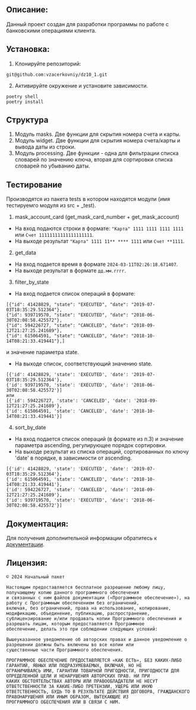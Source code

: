 ## Описание:
Данный проект создан для разработки программы по работе с банковскими операциями клиента.

## Установка:
1. Клонируйте репозиторий:
```
git@github.com:vzacerkovniy/dz10_1.git
```
2. Активируйте окружение и установите зависимости.
```
poetry shell
poetry install
```

## Структура
1. Модуль masks. Две функции для скрытия номера счета и карты.
2. Модуль widget. Две функции для скрытия номера счета/карты и вывода даты из строки.
3. Модуль processing. Две функции - одна для фильтрации списка словарей по значению ключа, вторая для сортировки списка словарей по убыванию даты.

## Тестирование
Производятся из пакета tests в котором находятся модули (имя тестируемго модуля из src + _test).
1. mask_account_card (get_mask_card_number + get_mask_account)
+ На вход подаются строки в формате: `"Карта" 1111 1111 1111 1111` или `Счет 11111111111111111111`.
+ На выходе результат `"Карта" 1111 11** **** 1111` или `Счет **1111`.
2. get_data
+ На вход подается время в формате `2024-03-11T02:26:18.671407`.
+ На выходе результат в формате `дд.мм.гггг`.
3. filter_by_state
+ На вход подается список операций в формате:
```
[{"id": 41428829, "state": "EXECUTED", "date": "2019-07-03T18:35:29.512364"},
{"id": 939719570, "state": "EXECUTED", "date": "2018-06-30T02:08:58.425572"},
{"id": 594226727, "state": "CANCELED", "date": "2018-09-12T21:27:25.241689"},
{"id": 615064591, "state": "CANCELED", "date": "2018-10-14T08:21:33.419441"},]
 ```
и значение параметра state.
+ На выходе список, соответствующий значению state.
```
[{'id': 41428829, 'state': 'EXECUTED', 'date': '2019-07-03T18:35:29.512364'}, 
{'id': 939719570, 'state': 'EXECUTED', 'date': '2018-06-30T02:08:58.425572'}]
или
[{'id': 594226727, 'state': 'CANCELED', 'date': '2018-09-12T21:27:25.241689'}, 
{'id': 615064591, 'state': 'CANCELED', 'date': '2018-10-14T08:21:33.419441'}]
```
4. sort_by_date
+ На вход подается список операций (в формате из п.3) и значение параметра ascending, регулирующее порядок сортировки.
+ На выходе результат из списка операций, сортированных по ключу 'date' в порядке, в зависимости от ascending.
```
[{'id': 41428829, 'state': 'EXECUTED', 'date': '2019-07-03T18:35:29.512364'}, 
{'id': 615064591, 'state': 'CANCELED', 'date': '2018-10-14T08:21:33.419441'}, 
{'id': 594226727, 'state': 'CANCELED', 'date': '2018-09-12T21:27:25.241689'}, 
{'id': 939719570, 'state': 'EXECUTED', 'date': '2018-06-30T02:08:58.425572'}]
```

## Документация:

Для получения дополнительной информации обратитесь к [документации](./README.md).

## Лицензия:

```
© 2024 Начальный пакет

Настоящим предоставляется бесплатное разрешение любому лицу, получающему копию данного программного обеспечения 
и связанных с ним файлов документации («Программное обеспечение»), на работу с Программным обеспечением без ограничений, 
включая, без ограничений, права на использование, копирование, модификацию, объединение, публикацию, распространение, 
сублицензирование и/или продавать копии Программного обеспечения и разрешать лицам, которым предоставляется Программное 
обеспечение, делать это при соблюдении следующих условий:

Вышеуказанное уведомление об авторских правах и данное уведомление о разрешении должны быть включены во все копии или 
существенные части Программного обеспечения.

ПРОГРАММНОЕ ОБЕСПЕЧЕНИЕ ПРЕДОСТАВЛЯЕТСЯ «КАК ЕСТЬ», БЕЗ КАКИХ-ЛИБО ГАРАНТИЙ, ЯВНЫХ ИЛИ ПОДРАЗУМЕВАЕМЫХ, ВКЛЮЧАЯ, НО НЕ 
ОГРАНИЧИВАЯСЬ ИМИ, ГАРАНТИИ ТОВАРНОЙ ПРИГОДНОСТИ, ПРИГОДНОСТИ ДЛЯ ОПРЕДЕЛЕННОЙ ЦЕЛИ И НЕНАРУШЕНИЯ АВТОРСКИХ ПРАВ. НИ ПРИ 
КАКИХ ОБСТОЯТЕЛЬСТВАХ АВТОРЫ ИЛИ ПРАВООБЛАДАТЕЛИ НЕ НЕСУТ ОТВЕТСТВЕННОСТИ ЗА КАКИЕ-ЛИБО ПРЕТЕНЗИИ, УЩЕРБ ИЛИ ИНУЮ 
ОТВЕТСТВЕННОСТЬ, БУДЬ ТО В РЕЗУЛЬТАТЕ ДЕЙСТВИЯ ДОГОВОРА, ГРАЖДАНСКОГО ПРАВОНАРУШЕНИЯ ИЛИ ИНЫМ ОБРАЗОМ, ВЫТЕКАЮЩИЕ ИЗ 
ПРОГРАММНОГО ОБЕСПЕЧЕНИЯ ИЛИ В СВЯЗИ С НИМ.
```